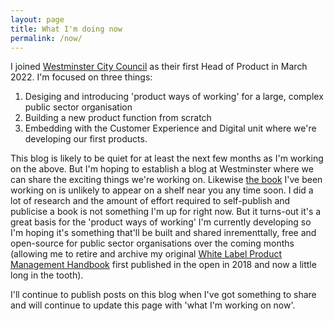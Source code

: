 ```yaml
---
layout: page
title: What I'm doing now
permalink: /now/
---
```


I joined [Westminster City Council](https://www.westminster.gov.uk/) as their first Head of Product in March 2022. I'm focused on three things:

1. Desiging and introducing 'product ways of working' for a large, complex public sector organisation
2. Building a new product function from scratch
3. Embedding with the Customer Experience and Digital unit where we're developing our first products.

This blog is likely to be quiet for at least the next few months as I'm working on the above. But I'm hoping to establish a blog at Westminster where we can share the exciting things we're working on. Likewise [the book](https://scottcolfer.com/2020/08/23/book-update-beginning-end.html) I've been working on is unlikely to appear on a shelf near you any time soon. I did a lot of research and the amount of effort required to self-publish and publicise a book is not something I'm up for right now. But it turns-out it's a great basis for the 'product ways of working' I'm currently developing so I'm hoping it's something that'll be built and shared inrementtally, free and open-source for public sector organisations over the coming months (allowing me to retire and archive my original [White Label Product Management Handbook](https://scottcolfer.com/product-management-handbook/) first published in the open in 2018 and now a little long in the tooth).

I'll continue to publish posts on this blog when I've got something to share and will continue to update this page with 'what I'm working on now'. 
